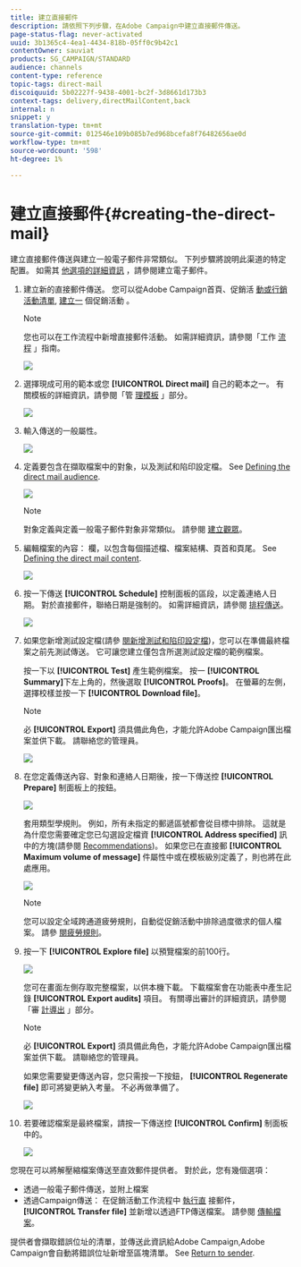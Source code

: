 ```yaml
---
title: 建立直接郵件
description: 請依照下列步驟，在Adobe Campaign中建立直接郵件傳送。
page-status-flag: never-activated
uuid: 3b1365c4-4ea1-4434-818b-05ff0c9b42c1
contentOwner: sauviat
products: SG_CAMPAIGN/STANDARD
audience: channels
content-type: reference
topic-tags: direct-mail
discoiquuid: 5b02227f-9438-4001-bc2f-3d8661d173b3
context-tags: delivery,directMailContent,back
internal: n
snippet: y
translation-type: tm+mt
source-git-commit: 012546e109b085b7ed968bcefa8f76482656ae0d
workflow-type: tm+mt
source-wordcount: '598'
ht-degree: 1%

---
```



# 建立直接郵件{#creating-the-direct-mail}

建立直接郵件傳送與建立一般電子郵件非常類似。 下列步驟將說明此渠道的特定配置。 如需其 [他選項的詳細資訊](../../channels/using/creating-an-email.md) ，請參閱建立電子郵件。

1. 建立新的直接郵件傳送。 您可以從Adobe Campaign首頁、促銷活 [動或行銷活動清單](../../start/using/interface-description.md#home-page), [建立一](../../start/using/marketing-activities.md#creating-a-marketing-activity) 個促銷活動 [](../../start/using/programs-and-campaigns.md#creating-a-campaign)。

   >[!NOTE]
   >
   >您也可以在工作流程中新增直接郵件活動。 如需詳細資訊，請參閱「工作 [流程](../../automating/using/direct-mail-delivery.md) 」指南。

   ![](assets/direct_mail_1.png)

1. 選擇現成可用的範本或您 **[!UICONTROL Direct mail]** 自己的範本之一。 有關模板的詳細資訊，請參閱「管 [理模板](../../start/using/marketing-activity-templates.md) 」部分。

   ![](assets/direct_mail_2.png)

1. 輸入傳送的一般屬性。

   ![](assets/direct_mail_3.png)

1. 定義要包含在擷取檔案中的對象，以及測試和陷印設定檔。 See [Defining the direct mail audience](../../channels/using/defining-the-direct-mail-audience.md).

   ![](assets/direct_mail_4.png)

   >[!NOTE]
   >
   >對象定義與定義一般電子郵件對象非常類似。 請參閱 [建立觀眾](../../audiences/using/creating-audiences.md)。

1. 編輯檔案的內容： 欄，以包含每個描述檔、檔案結構、頁首和頁尾。 See [Defining the direct mail content](../../channels/using/defining-the-direct-mail-content.md).

   ![](assets/direct_mail_5.png)

1. 按一下傳送 **[!UICONTROL Schedule]** 控制面板的區段，以定義連絡人日期。 對於直接郵件，聯絡日期是強制的。 如需詳細資訊，請參閱 [排程傳送](../../sending/using/about-scheduling-messages.md)。

   ![](assets/direct_mail_8.png)

1. 如果您新增測試設定檔(請參 [閱新增測試和陷印設定檔](../../channels/using/defining-the-direct-mail-audience.md#adding-test-and-trap-profiles))，您可以在準備最終檔案之前先測試傳送。 它可讓您建立僅包含所選測試設定檔的範例檔案。

   按一下以 **[!UICONTROL Test]** 產生範例檔案。 按一 **[!UICONTROL Summary]**&#x200B;下左上角的，然後選取 **[!UICONTROL Proofs]**。 在螢幕的左側，選擇校樣並按一下 **[!UICONTROL Download file]**。

   >[!NOTE]
   >
   >必 **[!UICONTROL Export]** 須具備此角色，才能允許Adobe Campaign匯出檔案並供下載。 請聯絡您的管理員。

   ![](assets/direct_mail_19.png)

1. 在您定義傳送內容、對象和連絡人日期後，按一下傳送控 **[!UICONTROL Prepare]** 制面板上的按鈕。

   ![](assets/direct_mail_16.png)

   套用類型學規則。 例如，所有未指定的郵遞區號都會從目標中排除。 這就是為什麼您需要確定您已勾選設定檔資 **[!UICONTROL Address specified]** 訊中的方塊(請參閱 [Recommendations](../../channels/using/about-direct-mail.md#recommendations))。 如果您已在直接郵 **[!UICONTROL Maximum volume of message]** 件屬性中或在模板級別定義了，則也將在此處應用。

   ![](assets/direct_mail_25.png)

   >[!NOTE]
   >
   >您可以設定全域跨通道疲勞規則，自動從促銷活動中排除過度徵求的個人檔案。 請參 [閱疲勞規則](../../sending/using/fatigue-rules.md)。

1. 按一下 **[!UICONTROL Explore file]** 以預覽檔案的前100行。

   ![](assets/direct_mail_18.png)

   您可在畫面左側存取完整檔案，以供本機下載。 下載檔案會在功能表中產生記錄 **[!UICONTROL Export audits]** 項目。 有關導出審計的詳細資訊，請參閱「審 [計導出](../../administration/using/auditing-export-logs.md) 」部分。

   >[!NOTE]
   >
   >必 **[!UICONTROL Export]** 須具備此角色，才能允許Adobe Campaign匯出檔案並供下載。 請聯絡您的管理員。

   如果您需要變更傳送內容，您只需按一下按鈕， **[!UICONTROL Regenerate file]** 即可將變更納入考量。 不必再做準備了。

   ![](assets/direct_mail_21.png)

1. 若要確認檔案是最終檔案，請按一下傳送控 **[!UICONTROL Confirm]** 制面板中的。

   ![](assets/direct_mail_20.png)

您現在可以將解壓縮檔案傳送至直效郵件提供者。 對於此，您有幾個選項：

* 透過一般電子郵件傳送，並附上檔案
* 透過Campaign傳送： 在促銷活動工作流程中 [執行直](../../automating/using/direct-mail-delivery.md) 接郵件， **[!UICONTROL Transfer file]** 並新增以透過FTP傳送檔案。 請參閱 [傳輸檔案](../../automating/using/transfer-file.md)。

提供者會擷取錯誤位址的清單，並傳送此資訊給Adobe Campaign,Adobe Campaign會自動將錯誤位址新增至區塊清單。 See [Return to sender](../../channels/using/return-to-sender.md).
